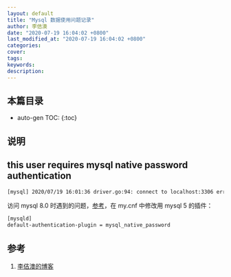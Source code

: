 ```yaml
---
layout: default
title: "Mysql 数据使用问题记录"
author: 李佶澳
date: "2020-07-19 16:04:02 +0800"
last_modified_at: "2020-07-19 16:04:02 +0800"
categories:
cover:
tags:
keywords:
description:
---
```


## 本篇目录

* auto-gen TOC:
{:toc}

## 说明

## this user requires mysql native password authentication

```sh
[mysql] 2020/07/19 16:01:36 driver.go:94: connect to localhost:3306 err: this user requires mysql native password authentication.
```

访问 mysql 8.0 时遇到的问题，[参考](https://github.com/go-sql-driver/mysql/issues/785)，在 my.cnf 中修改用 mysql 5 的插件：

```sh
[mysqld]
default-authentication-plugin = mysql_native_password
```


## 参考

1. [李佶澳的博客][1]

[1]: https://www.lijiaocn.com "李佶澳的博客"

